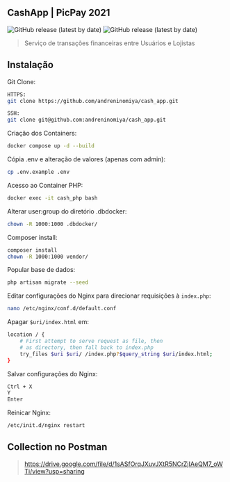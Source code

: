 ## CashApp | PicPay 2021

![GitHub release (latest by date)](https://img.shields.io/static/v1?label=release&message=v1.0&color=blue)
![GitHub release (latest by date)](https://img.shields.io/static/v1?label=status&message=online&color=success)

> Serviço de transações financeiras entre Usuários e Lojistas


## Instalação

Git Clone:
``` bash
HTTPS:
git clone https://github.com/andreninomiya/cash_app.git 

SSH:
git clone git@github.com:andreninomiya/cash_app.git
```

Criação dos Containers:
``` bash
docker compose up -d --build
```

Cópia .env e alteração de valores (apenas com admin):
``` bash
cp .env.example .env
```

Acesso ao Container PHP:
``` bash
docker exec -it cash_php bash
```

Alterar user:group do diretório .dbdocker:
``` bash
chown -R 1000:1000 .dbdocker/
```

Composer install:
``` bash
composer install
chown -R 1000:1000 vendor/
```

Popular base de dados:
``` bash
php artisan migrate --seed
```

Editar configurações do Nginx para direcionar requisições à `index.php`:
``` bash
nano /etc/nginx/conf.d/default.conf
```

Apagar `$uri/index.html` em:
``` bash
location / { 
    # First attempt to serve request as file, then
    # as directory, then fall back to index.php
    try_files $uri $uri/ /index.php?$query_string $uri/index.html;
}
```

Salvar configurações do Nginx:
``` bash
Ctrl + X
Y
Enter
```

Reinicar Nginx:
``` bash
/etc/init.d/nginx restart
```

## Collection no Postman

> https://drive.google.com/file/d/1sASfOrqJXuvJXtR5NCrZjIAeQM7_oWTi/view?usp=sharing
